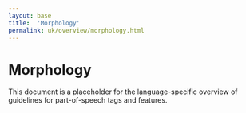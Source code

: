 ```yaml
---
layout: base
title:  'Morphology'
permalink: uk/overview/morphology.html
---
```


# Morphology

This document is a placeholder for the language-specific overview of
guidelines for part-of-speech tags and features.
